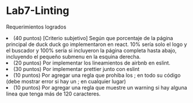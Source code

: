 # Lab7-Linting

 Requerimientos logrados
 <li>(40 puntos) [Criterio subjetivo] Según que porcentaje de la página principal de duck duck go implementaron en react.
  10% sería solo el logo y el buscador y 100% sería si incluyeron la página completa hasta abajo, 
  incluyendo el pequeño submenu en la esquina derecha.
 <li>(20 puntos) Por implementar los lineamientos de airbnb en eslint.</li>
 <li>(30 puntos) Por implementar prettier junto con eslint</li>
<li>(10 puntos) Por agregar una regla que prohiba los ; en todo su código (debe mostrar error si hay un ; en cualquier lugar)</li>
 <li>(10 puntos) Por agregar una regla que muestre un warning si hay alguna linea que tenga más de 120 caracteres.</li>

